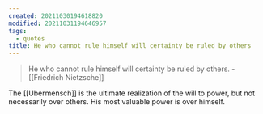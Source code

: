 ```yaml
---
created: 20211030194618820
modified: 20211031194646957
tags:
  - quotes
title: He who cannot rule himself will certainty be ruled by others
---
```



> He who cannot rule himself will certainty be ruled by others. - [[Friedrich Nietzsche]]

The [[Ubermensch]] is the ultimate realization of the will to power, but not necessarily over others. His most valuable power is over himself.
